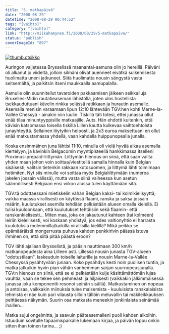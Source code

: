 ```yaml
---
title: "5. matkapäivä"
date: "2008-08-29"
datetime: "2008-08-29 00:44:52"
tags: "[vaihto]"
category: "[vaihto]"
link: "http://miikahamynen.fi/2008/08/29/5-matkapaiva/"
status: "publish"
coverImageId: "897"
---
```


[![](http://miikahamynen.fi/wp-content/uploads/2008/08/thumb.otsikko.jpg "thumb.otsikko")](http://miikahamynen.fi/2008/08/29/5-matkapaiva/thumb-otsikko-25/)

Auringon valjetessa Brysselissä maanantai-aamuna olin jo hereillä. Päiväni oli alkanut jo viideltä, jolloin silmäni olivat auenneet eivätkä sulkemisesta huolimatta uneni jatkuneet. Siitä huolimatta nousin sängystä vasta seitsemältä, ja palkitsin itseni maukkaalla aamupalalla.

Aamulle olin suunnitellut tavaroiden pakkaamisen jälkeen seikkailuja Bruxelles-Midin rautatieaseman lähistöllä, joten ulos hostellista tsekkauduttuani kävelin rinkka selässä ratikkaan ja hurautin asemalle. Asemalla menisin varaamaan lipun 12:10 lähtevään TGV:hen kohti Marne-la-Vallée Chessyä - ainakin niin luulin. Tiskillä täti totesi, ettei junassa ollut enää tilaa minuntyyppisille matkaajille. Auts. Hän ehdotti kuitenkin, että kävisin katsomassa toisella tiskillä Lillen kautta kulkevaa vaihtoehtoista junayhteyttä. Sellainen löytyikin helposti, ja 2x3 euroa maksettuani en ollut enää matkustamassa yhdellä, vaan kahdella huippunopealla junalla.

Koska ensimmäinen juna lähtisi 11:10, minulla oli vielä hyvää aikaa asemalla kiertelyyn, ja kävinkin Belgacomin myyntipisteellä hankkimassa itselleni Proximus-prepaid-liittymän. Liittymän hienous on siinä, että saan valita yhden maan johon voin soittaa/viestitellä samalla hinnalla kuin Belgian sisäisesti; valitsin tietenkin rakkaan kotosuomen, ja liittymä lähti toimimaan hetimiten. Nyt siis minulle voi soittaa myös Belgialiittymään (numeroa jakelen jossain välissä), mutta vasta siinä vaiheessa kun asetun säännöllisesti Belgiaan ensi viikon alussa tulen käyttämään sitä.

TGV:tä odottaessani mietiskelin vähän Belgian kaksi- tai kolmikielisyyttä; vaikka maassa virallisesti on käytössä flaami, ranska ja saksa jossain määrin, kuulutukset asemilla tehdään pelkästään alueen omalla kielellä. Ei tulisi kuuloonkaan, että kuulutukset tehtäisiin sekä flaamin- että ranskankielisesti... Miten maa, joka on jakautunut kahteen (tai kolmeen) leiriin kielellisesti, voi koskaan yhdistyä, jos edes valtionyhtiö ei harrasta kuulutuksia molemmilla/kaikilla virallisilla kielillä? Mikä peikko se epämääräistä mongerrusta puhuva kahden penkkirivin päässä istuva ihminen on, että siitä pitää päästä eroon?

TGV lähti ajallaan Brysselistä, ja pääsin nauttimaan 300 km/h matkanopeudesta aina Lilleen asti. Lillessä nousin junasta TGV-alueen "odotustilaan", laskeuduin toiselle laiturille ja nousin Marne-la-Vallée Chessyssä pysähtyvään junaan. Koko pysähdys kesti noin puolisen tuntia, ja matka jatkuikin hyvin pian vähän vanhemman sarjan suurnopeusjunalla. TGV:n hienous on siinä, että se ei pelkästään kulje käsittämättömän lujaa vauhtia, vaan se tekee sen pehmeästi ja hiljaisesti (vaikkakin jälkimmäisessä junassa joku komponentti resonoi seinän sisällä). Matkustaminen on nopeaa ja antoisaa, vaikkakin miinuksia tulee maisemista - kuuluisista ranskalaisista lehmistä ei näe kuin pari vilausta silloin tällöin meluvallin tai mäkileikkauksen peittäessä näkymän. Suurin osa matkasta meneekin jonkinlaista seinämää ihaillen...

Matka sujui ongelmitta, ja saavuin pääteasemalleni puoli kahden aikoihin. Istuuduin sovitulle tapaamispaikalle lukemaan kirjaa, ja päivän loppu onkin sitten ihan toinen tarina... ;)
